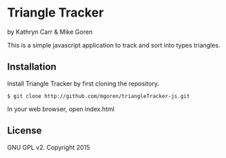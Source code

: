 Triangle Tracker
================

by Kathryn Carr & Mike Goren

This is a simple javascript application to track and sort into types triangles.

Installation
------------

Install Triangle Tracker by first cloning the repository.  
```
$ git clone http://github.com/mgoren/triangleTracker-js.git
```

In your web browser, open index.html

License
-------

GNU GPL v2. Copyright 2015
